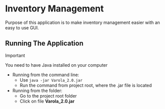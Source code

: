# Inventory Management

Purpose of this application is to make inventory management easier with an easy to use GUI.

## Running The Application 
> [!IMPORTANT]
> You need to have Java installed on your computer

* Running from the command line:
  * Use `java -jar Varola_2.0.jar`
  * Run the command from project root, where the .jar file is located
* Running from the folder:
  * Go to the project root folder
  * Click on file **Varola_2.0.jar**


